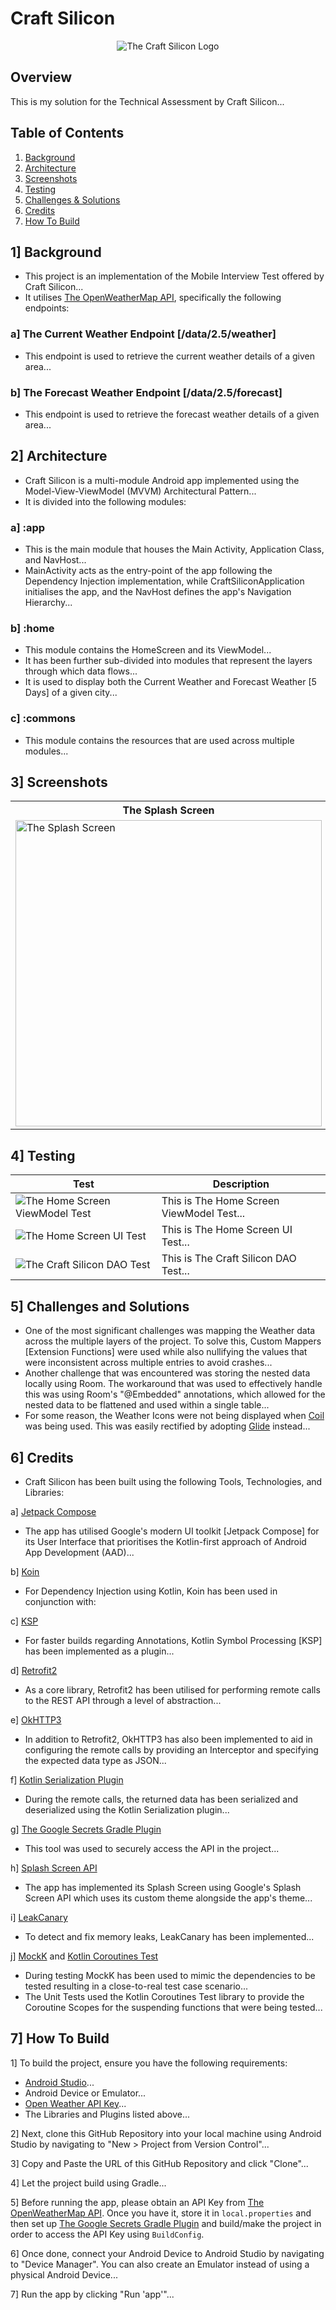 # Craft Silicon

<div style="text-align: center;">

![The Craft Silicon Logo](/assets/images/logo/logo.png)

</div>

## Overview

This is my solution for the Technical Assessment by Craft Silicon...

## Table of Contents

1. [Background](#1-Background)
2. [Architecture](#2-Architecture)
3. [Screenshots](#3-Screenshots)
4. [Testing](#4-Testing)
5. [Challenges & Solutions](#5-Challenges-and-Solutions)
6. [Credits](#6-Credits)
7. [How To Build](#7-How-To-Build)

## 1] Background

- This project is an implementation of the Mobile Interview Test offered by Craft Silicon...
- It utilises [The OpenWeatherMap API](https://openweathermap.org/api), specifically the following endpoints:

### a] The Current Weather Endpoint [/data/2.5/weather]

- This endpoint is used to retrieve the current weather details of a given area...

### b] The Forecast Weather Endpoint [/data/2.5/forecast]

- This endpoint is used to retrieve the forecast weather details of a given area...

## 2] Architecture

- Craft Silicon is a multi-module Android app implemented using the Model-View-ViewModel (MVVM) Architectural Pattern...
- It is divided into the following modules:

### a] :app

- This is the main module that houses the Main Activity, Application Class, and NavHost...
- MainActivity acts as the entry-point of the app following the Dependency Injection implementation, while CraftSiliconApplication initialises the app, and the NavHost defines the app's Navigation Hierarchy...

### b] :home

- This module contains the HomeScreen and its ViewModel...
- It has been further sub-divided into modules that represent the layers through which data flows...
- It is used to display both the Current Weather and Forecast Weather [5 Days] of a given city...

### c] :commons

- This module contains the resources that are used across multiple modules...

## 3] Screenshots

<div style="text-align: center;">

<table>
  <tr>
    <th>The Splash Screen</th>
    <th>The Home Screen [Current Weather]</th>
    <th>The Home Screen [Forecast Weather]</th>
  </tr>
  <tr>
    <td>
      <img src="assets/images/screenshots/screens/splash_screen.png" alt="The Splash Screen" style="max-width:490px; height:490px;">
    </td>
    <td>
      <img src="assets/images/screenshots/screens/home_screen_current_weather.png" alt="The Home Screen [Current Weather]" style="max-width:490px; height:490px;">
    </td>
    <td>
      <img src="assets/images/screenshots/screens/home_screen_forecast_weather.png" alt="The Home Screen [Forecast Weather]" style="max-width:490px; height:490px;">
    </td>
  </tr>
</table>

</div>

## 4] Testing

| Test                                                                                                        | Description                               |
|-------------------------------------------------------------------------------------------------------------|-------------------------------------------|
| ![The Home Screen ViewModel Test](assets/images/screenshots/tests/viewmodel/home_screen_viewmodel_test.png) | This is The Home Screen ViewModel Test... |
| ![The Home Screen UI Test](assets/images/screenshots/tests/ui/home_screen_ui_test.png)                      | This is The Home Screen UI Test...        |
| ![The Craft Silicon DAO Test](assets/images/screenshots/tests/dao/craft_silicon_dao_test.png)               | This is The Craft Silicon DAO Test...     |

## 5] Challenges and Solutions

- One of the most significant challenges was mapping the Weather data across the multiple layers of the project. To solve this, Custom Mappers [Extension Functions] were used while also nullifying the values that were inconsistent across multiple entries to avoid crashes...
- Another challenge that was encountered was storing the nested data locally using Room. The workaround that was used to effectively handle this was using Room's "@Embedded" annotations, which allowed for the nested data to be flattened and used within a single table...
- For some reason, the Weather Icons were not being displayed when [Coil](https://coil-kt.github.io/coil/compose/) was being used. This was easily rectified by adopting [Glide](https://bumptech.github.io/glide/int/compose.html) instead...

## 6] Credits

- Craft Silicon has been built using the following Tools, Technologies, and Libraries:

a] [Jetpack Compose](https://developer.android.com/jetpack/compose)

- The app has utilised Google's modern UI toolkit [Jetpack Compose] for its User Interface that prioritises the Kotlin-first approach of Android App Development (AAD)...

b] [Koin](https://insert-koin.io/)

- For Dependency Injection using Kotlin, Koin has been used in conjunction with:

c] [KSP](https://kotlinlang.org/docs/ksp-overview.html)

- For faster builds regarding Annotations, Kotlin Symbol Processing [KSP] has been implemented as a plugin...

d] [Retrofit2](https://square.github.io/retrofit/)

- As a core library, Retrofit2 has been utilised for performing remote calls to the REST API through a level of abstraction...

e] [OkHTTP3](https://square.github.io/okhttp/)

- In addition to Retrofit2, OkHTTP3 has also been implemented to aid in configuring the remote calls by providing an Interceptor and specifying the expected data type as JSON...

f] [Kotlin Serialization Plugin](https://kotlinlang.org/docs/serialization.html)

- During the remote calls, the returned data has been serialized and deserialized using the Kotlin Serialization plugin...

g] [The Google Secrets Gradle Plugin](https://github.com/google/secrets-gradle-plugin)

- This tool was used to securely access the API in the project...

h] [Splash Screen API](https://developer.android.com/develop/ui/views/launch/splash-screen)

- The app has implemented its Splash Screen using Google's Splash Screen API which uses its custom theme alongside the app's theme...

i] [LeakCanary](https://square.github.io/leakcanary/)

- To detect and fix memory leaks, LeakCanary has been implemented...

j] [MockK](https://mockk.io/) and [Kotlin Coroutines Test](https://kotlinlang.org/api/kotlinx.coroutines/kotlinx-coroutines-test/)

- During testing MockK has been used to mimic the dependencies to be tested resulting in a close-to-real test case scenario...
- The Unit Tests used the Kotlin Coroutines Test library to provide the Coroutine Scopes for the suspending functions that were being tested...

## 7] How To Build

1] To build the project, ensure you have the following requirements:

- [Android Studio](https://developer.android.com/studio)...
- Android Device or Emulator...
- [Open Weather API Key](https://openweathermap.org/appid)...
- The Libraries and Plugins listed above...

2] Next, clone this GitHub Repository into your local machine using Android Studio by navigating to "New > Project from Version Control"...

3] Copy and Paste the URL of this GitHub Repository and click "Clone"...

4] Let the project build using Gradle...

5] Before running the app, please obtain an API Key from [The OpenWeatherMap API](https://openweathermap.org/api). Once you have it, store it in `local.properties` and then set up [The Google Secrets Gradle Plugin](https://github.com/google/secrets-gradle-plugin) and build/make the project in order to access the API Key using `BuildConfig`.

6] Once done, connect your Android Device to Android Studio by navigating to "Device Manager". You can also create an Emulator instead of using a physical Android Device...

7] Run the app by clicking "Run 'app'"...